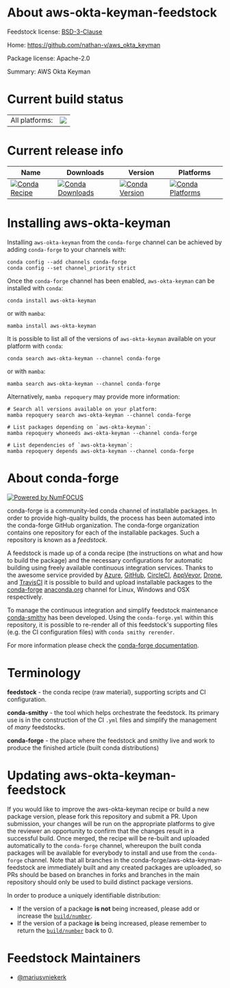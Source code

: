 About aws-okta-keyman-feedstock
===============================

Feedstock license: [BSD-3-Clause](https://github.com/conda-forge/aws-okta-keyman-feedstock/blob/main/LICENSE.txt)

Home: https://github.com/nathan-v/aws_okta_keyman

Package license: Apache-2.0

Summary: AWS Okta Keyman

Current build status
====================


<table><tr><td>All platforms:</td>
    <td>
      <a href="https://dev.azure.com/conda-forge/feedstock-builds/_build/latest?definitionId=10045&branchName=main">
        <img src="https://dev.azure.com/conda-forge/feedstock-builds/_apis/build/status/aws-okta-keyman-feedstock?branchName=main">
      </a>
    </td>
  </tr>
</table>

Current release info
====================

| Name | Downloads | Version | Platforms |
| --- | --- | --- | --- |
| [![Conda Recipe](https://img.shields.io/badge/recipe-aws--okta--keyman-green.svg)](https://anaconda.org/conda-forge/aws-okta-keyman) | [![Conda Downloads](https://img.shields.io/conda/dn/conda-forge/aws-okta-keyman.svg)](https://anaconda.org/conda-forge/aws-okta-keyman) | [![Conda Version](https://img.shields.io/conda/vn/conda-forge/aws-okta-keyman.svg)](https://anaconda.org/conda-forge/aws-okta-keyman) | [![Conda Platforms](https://img.shields.io/conda/pn/conda-forge/aws-okta-keyman.svg)](https://anaconda.org/conda-forge/aws-okta-keyman) |

Installing aws-okta-keyman
==========================

Installing `aws-okta-keyman` from the `conda-forge` channel can be achieved by adding `conda-forge` to your channels with:

```
conda config --add channels conda-forge
conda config --set channel_priority strict
```

Once the `conda-forge` channel has been enabled, `aws-okta-keyman` can be installed with `conda`:

```
conda install aws-okta-keyman
```

or with `mamba`:

```
mamba install aws-okta-keyman
```

It is possible to list all of the versions of `aws-okta-keyman` available on your platform with `conda`:

```
conda search aws-okta-keyman --channel conda-forge
```

or with `mamba`:

```
mamba search aws-okta-keyman --channel conda-forge
```

Alternatively, `mamba repoquery` may provide more information:

```
# Search all versions available on your platform:
mamba repoquery search aws-okta-keyman --channel conda-forge

# List packages depending on `aws-okta-keyman`:
mamba repoquery whoneeds aws-okta-keyman --channel conda-forge

# List dependencies of `aws-okta-keyman`:
mamba repoquery depends aws-okta-keyman --channel conda-forge
```


About conda-forge
=================

[![Powered by
NumFOCUS](https://img.shields.io/badge/powered%20by-NumFOCUS-orange.svg?style=flat&colorA=E1523D&colorB=007D8A)](https://numfocus.org)

conda-forge is a community-led conda channel of installable packages.
In order to provide high-quality builds, the process has been automated into the
conda-forge GitHub organization. The conda-forge organization contains one repository
for each of the installable packages. Such a repository is known as a *feedstock*.

A feedstock is made up of a conda recipe (the instructions on what and how to build
the package) and the necessary configurations for automatic building using freely
available continuous integration services. Thanks to the awesome service provided by
[Azure](https://azure.microsoft.com/en-us/services/devops/), [GitHub](https://github.com/),
[CircleCI](https://circleci.com/), [AppVeyor](https://www.appveyor.com/),
[Drone](https://cloud.drone.io/welcome), and [TravisCI](https://travis-ci.com/)
it is possible to build and upload installable packages to the
[conda-forge](https://anaconda.org/conda-forge) [anaconda.org](https://anaconda.org/)
channel for Linux, Windows and OSX respectively.

To manage the continuous integration and simplify feedstock maintenance
[conda-smithy](https://github.com/conda-forge/conda-smithy) has been developed.
Using the ``conda-forge.yml`` within this repository, it is possible to re-render all of
this feedstock's supporting files (e.g. the CI configuration files) with ``conda smithy rerender``.

For more information please check the [conda-forge documentation](https://conda-forge.org/docs/).

Terminology
===========

**feedstock** - the conda recipe (raw material), supporting scripts and CI configuration.

**conda-smithy** - the tool which helps orchestrate the feedstock.
                   Its primary use is in the construction of the CI ``.yml`` files
                   and simplify the management of *many* feedstocks.

**conda-forge** - the place where the feedstock and smithy live and work to
                  produce the finished article (built conda distributions)


Updating aws-okta-keyman-feedstock
==================================

If you would like to improve the aws-okta-keyman recipe or build a new
package version, please fork this repository and submit a PR. Upon submission,
your changes will be run on the appropriate platforms to give the reviewer an
opportunity to confirm that the changes result in a successful build. Once
merged, the recipe will be re-built and uploaded automatically to the
`conda-forge` channel, whereupon the built conda packages will be available for
everybody to install and use from the `conda-forge` channel.
Note that all branches in the conda-forge/aws-okta-keyman-feedstock are
immediately built and any created packages are uploaded, so PRs should be based
on branches in forks and branches in the main repository should only be used to
build distinct package versions.

In order to produce a uniquely identifiable distribution:
 * If the version of a package **is not** being increased, please add or increase
   the [``build/number``](https://docs.conda.io/projects/conda-build/en/latest/resources/define-metadata.html#build-number-and-string).
 * If the version of a package **is** being increased, please remember to return
   the [``build/number``](https://docs.conda.io/projects/conda-build/en/latest/resources/define-metadata.html#build-number-and-string)
   back to 0.

Feedstock Maintainers
=====================

* [@mariusvniekerk](https://github.com/mariusvniekerk/)

